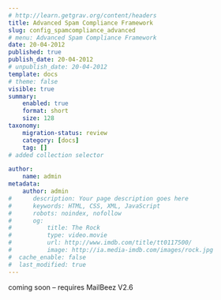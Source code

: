 ```yaml
---
# http://learn.getgrav.org/content/headers
title: Advanced Spam Compliance Framework
slug: config_spamcompliance_advanced
# menu: Advanced Spam Compliance Framework
date: 20-04-2012
published: true
publish_date: 20-04-2012
# unpublish_date: 20-04-2012
template: docs
# theme: false
visible: true
summary:
    enabled: true
    format: short
    size: 128
taxonomy:
    migration-status: review
    category: [docs]
    tag: []
# added collection selector

author:
    name: admin
metadata:
    author: admin
#      description: Your page description goes here
#      keywords: HTML, CSS, XML, JavaScript
#      robots: noindex, nofollow
#      og:
#          title: The Rock
#          type: video.movie
#          url: http://www.imdb.com/title/tt0117500/
#          image: http://ia.media-imdb.com/images/rock.jpg
#  cache_enable: false
#  last_modified: true
---
```


coming soon – requires MailBeez V2.6
